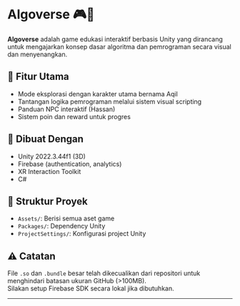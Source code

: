 # Algoverse 🎮🧠

**Algoverse** adalah game edukasi interaktif berbasis Unity yang dirancang untuk mengajarkan konsep dasar algoritma dan pemrograman secara visual dan menyenangkan.

## 🎯 Fitur Utama
- Mode eksplorasi dengan karakter utama bernama Aqil
- Tantangan logika pemrograman melalui sistem visual scripting
- Panduan NPC interaktif (Hassan)
- Sistem poin dan reward untuk progres

## 🚀 Dibuat Dengan
- Unity 2022.3.44f1 (3D)
- Firebase (authentication, analytics)
- XR Interaction Toolkit
- C#

## 📁 Struktur Proyek
- `Assets/`: Berisi semua aset game
- `Packages/`: Dependency Unity
- `ProjectSettings/`: Konfigurasi project Unity

## ⚠️ Catatan
File `.so` dan `.bundle` besar telah dikecualikan dari repositori untuk menghindari batasan ukuran GitHub (>100MB).  
Silakan setup Firebase SDK secara lokal jika dibutuhkan.

---
